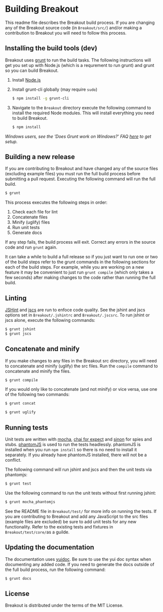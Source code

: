 Building Breakout
===

This readme file describes the Breakout build process. If you are changing any
of the Breakout source code (in `Breakout/src/`) and/or making a contribution to
Breakout you will need to follow this process.


Installing the build tools (dev)
---
Breakout uses [grunt](http://gruntjs.com/) to run the build tasks. The following
instructions will get you set up with Node.js (which is a requrement to run grunt)
and grunt so you can build Breakout.

1. Install [Node.js](http://nodejs.org/)
2. Install grunt-cli globally (may require `sudo`)

    ```bash
    $ npm install -g grunt-cli
    ```

3. Navigate to the `Breakout` directory execute the following command to install
the required Node modules. This will install everything you need to build Breakout.

    ```bash
    $ npm install
    ```

*Windows users, see the 'Does Grunt work on Windows?' FAQ [here](http://gruntjs.com/frequently-asked-questions) to get setup.*

Building a new release
---
If you are contributing to Breakout and have changed any of the source files
(excluding example files) you must run the full build process before submitting
a pull request. Executing the following command will run the full build.

```bash
$ grunt
```

This process executes the following steps in order:

1. Check each file for lint
2. Concatenate files
3. Minify (uglify) files
4. Run unit tests
5. Generate docs

If any step fails, the build process will exit. Correct any errors in the source
code and run `grunt` again.

It can take a while to build a full release so if you just want to run one or
two of the build steps refer to the grunt commands in the following sections for
each of the build steps. For example, while you are working on a new feature it
may be convenient to just run `grunt compile` (which only takes a few seconds)
after making changes to the code rather than running the full build.


Linting
---
[JSHint](https://github.com/jshint/jshint/) and [jscs](http://jscs.info/) are run to enfoce code quality. See
the jshint and jscs options set in `Breakout/.jshintrc` and `Breakout/.jscsrc`. To run jshint or jscs alone, execute the
following commands:

```bash
$ grunt jshint
$ grunt jscs
```


Concatenate and minify
---
If you make changes to any files in the Breakout src directory, you will need
to concatenate and minify (uglify) the src files. Run the `compile` command to
concatenate and minify the files.

```bash
$ grunt compile
```

If you would only like to concatenate (and not minify) or vice versa, use one
of the following two commands:

```bash
$ grunt concat
```

```bash
$ grunt uglify
```


Running tests
---
Unit tests are written with [mocha](http://visionmedia.github.io/mocha/), [chai for expect](http://chaijs.com/api/bdd/) and [sinon](http://sinonjs.org/) for spies and stubs. [phantomJS](http://phantomjs.org/) is used to run the tests headlessly. phantomJS is installed when you run `npm install` so there is no need to install it separately. If you already have phantomJS
installed, there will not be a conflict.

The following command will run jshint and jscs and then the unit tests via phantomjs:

```bash
$ grunt test
```

Use the following command to run the unit tests without first running jshint:

```bash
$ grunt mocha_phantomjs
```

See the README file in `Breakout/test/` for more info on running the tests. If
you are contributing to Breakout and add any JavaScript to the src files (example
files are excluded) be sure to add unit tests for any new functionality. Refer to
the existing tests and fixtures in `Breakout/test/core/`as a guilde.


Updating the documentation
---
The documentation uses [yuidoc](http://yui.github.io/yuidoc/). Be sure to use the
yui doc syntax when documenting any added code. If you need to generate the docs
outside of the full build process, run the following command:

```bash
$ grunt docs
```


License
---
Breakout is distributed under the terms of the MIT License.
